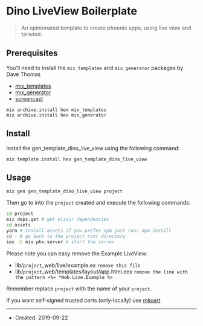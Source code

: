 # Dino LiveView Boilerplate

> An opinionated template to create phoenix apps, using live view and tailwind.

## Prerequisites

You'll need to install the `mix_templates` and `mix_generator` packages by Dave Thomas
* [mix_templates](https://github.com/pragdave/mix_templates)
* [mix_generator](https://github.com/pragdave/mix_generator)
* [screencast](https://pragdave.me/blog/2017/04/18/elixir-project-generator.html)

```
mix archive.install hex mix_templates
mix archive.install hex mix_generator
```

## Install

Install the gen_template_dino_live_view using the following command:

```
mix template.install hex gen_template_dino_live_view
```

## Usage

```
mix gen gen_template_dino_live_view project
```

Then go to into the `project` created and execute the following commands:

```bash
cd project
mix deps.get # get elixir dependencies
cd assets 
yarn # install assets if you prefer npm just run; npm install
cd - # go back to the project root directory
iex -S mix phx.server # start the server
```

Please note you can easy remove the Example LiveView:

* lib/`project`_web/live/example.ex `remove this file`
* lib/`project`_web/templates/layout/app.html.eex `remove the line with the pattern <%= *Web.Live.Example %>`

Remember replace `project` with the name of your `project`.

If you want self-signed trusted certs (only-locally) use [mkcert](https://github.com/FiloSottile/mkcert)

----
* Created:  2019-09-22